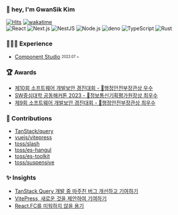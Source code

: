 <!-- profile -->

### 👋 hey, I'm GwanSik Kim

[![Hits](https://hits.seeyoufarm.com/api/count/incr/badge.svg?url=https%3A%2F%2Fgithub.com%2Fgwansikk&count_bg=%2379C83D&title_bg=%23555555&icon=github.svg&icon_color=%23E7E7E7&title=hits&edge_flat=true)](https://hits.seeyoufarm.com)
[![wakatime](https://wakatime.com/badge/user/018b296e-4cd5-41f2-aa72-2f479353ee2b.svg?style=flat-square)](https://wakatime.com/@018b296e-4cd5-41f2-aa72-2f479353ee2b)  
![React](https://img.shields.io/badge/React-61DAFB?style=flat-square&logo=React&logoColor=black)
![Next.js](https://img.shields.io/badge/Next.js-000000?style=flat-square&logo=Next.js)
![NestJS](https://img.shields.io/badge/NestJS-E0234E?style=flat-square&logo=NestJS)
![Node.js](https://img.shields.io/badge/Node.js-339933?style=flat-square&logo=Node.js&logoColor=white)
![deno](https://img.shields.io/badge/Deno-000000?style=flat-square&logo=deno&logoColor=white)
![TypeScript](https://img.shields.io/badge/TypeScript-3178C6?style=flat-square&logo=TypeScript&logoColor=white)
![Rust](https://img.shields.io/badge/Rust-000000?style=flat-square&logo=Rust&logoColor=white)

<!-- Experience -->

### 🧑🏻‍💻 Experience

- [Component Studio](https://github.com/ComponentStudio) <sub><sup>2022.07 ~</sup></sub> 

<!-- awards -->

### 🏆 Awards

- [제10회 소프트웨어 개발보안 경진대회 - 🥉행정안전부장관상 우수](https://www.kisa.or.kr/401/form?postSeq=3152&page=1)
- [SW중심대학 공동해커톤 2023 - 🥈정보통신기획평가원장상 최우수](https://www.swuniv.kr/56/?q=YToxOntzOjEyOiJrZXl3b3JkX3R5cGUiO3M6MzoiYWxsIjt9&bmode=view&idx=15247030&t=board)
- [제9회 소프트웨어 개발보안 경진대회 - 🥈행정안전부장관상 최우수](http://www.ggoverallnews.co.kr/news/articleView.html?idxno=18009) 

<!-- contribution -->

### 🧩 Contributions

- [TanStack/query](https://github.com/TanStack/query/issues?q=author%3Agwansikk)
- [vuejs/vitepress](https://github.com/vuejs/vitepress/issues?q=author%3Agwansikk)
- [toss/slash](https://github.com/toss/slash/issues?q=author%3Agwansikk)
- [toss/es-hangul](https://github.com/toss/es-hangul/issues?q=author%3Agwansikk)
- [toss/es-toolkit](https://github.com/toss/es-toolkit/issues?q=author%3Agwansikk)
- [toss/suspensive](https://github.com/toss/suspensive/issues?q=author%3Agwansikk)

<!-- blog -->

 ### ✨ Insights

- [TanStack Query 개발 중 마주친 버그 개선하고 기여하기](https://web-blog-service.vercel.app/post/TanStack-Query-개발-중-마주친-버그-개선하고-기여하기)
- [VitePress, 새로운 것을 제안하여 기여하기](https://web-blog-service.vercel.app/post/VitePress,-%EC%83%88%EB%A1%9C%EC%9A%B4-%EA%B2%83%EC%9D%84-%EC%A0%9C%EC%95%88%ED%95%98%EC%97%AC-%EA%B8%B0%EC%97%AC%ED%95%98%EA%B8%B0)
- [React.FC를 미워하지 않을 용기](https://web-blog-service.vercel.app/post/React.FC%EB%A5%BC-%EB%AF%B8%EC%9B%8C%ED%95%98%EC%A7%80-%EC%95%8A%EC%9D%84-%EC%9A%A9%EA%B8%B0)
